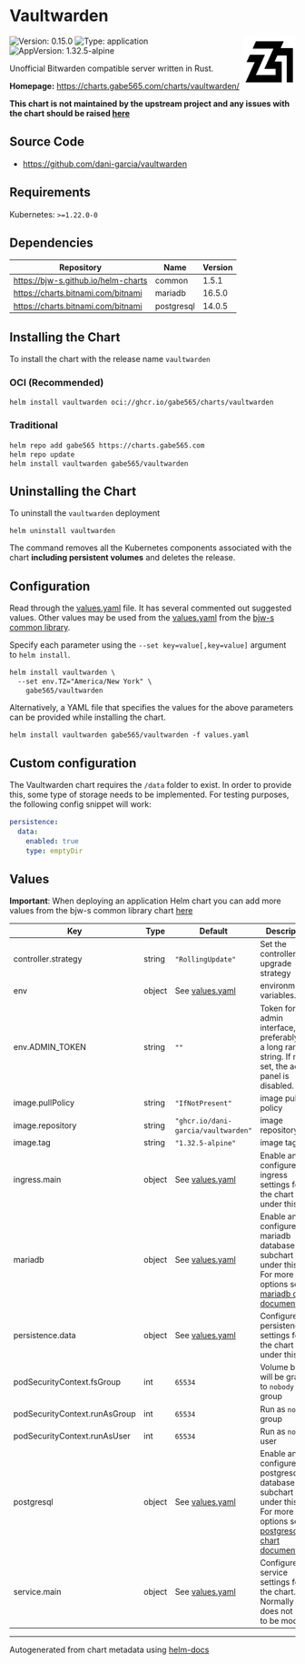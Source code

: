 # Vaultwarden

<img src="https://raw.githubusercontent.com/dani-garcia/vaultwarden/d57b699/resources/vaultwarden-icon.svg" align="right" width="92" alt="vaultwarden logo">

![Version: 0.15.0](https://img.shields.io/badge/Version-0.15.0-informational?style=flat)
![Type: application](https://img.shields.io/badge/Type-application-informational?style=flat)
![AppVersion: 1.32.5-alpine](https://img.shields.io/badge/AppVersion-1.32.5--alpine-informational?style=flat)

Unofficial Bitwarden compatible server written in Rust.

**Homepage:** <https://charts.gabe565.com/charts/vaultwarden/>

**This chart is not maintained by the upstream project and any issues with the chart should be raised
[here](https://github.com/gabe565/charts/issues/new?assignees=gabe565&labels=bug&template=bug_report.yaml&name=vaultwarden&version=0.15.0)**

## Source Code

* <https://github.com/dani-garcia/vaultwarden>

## Requirements

Kubernetes: `>=1.22.0-0`

## Dependencies

| Repository | Name | Version |
|------------|------|---------|
| <https://bjw-s.github.io/helm-charts> | common | 1.5.1 |
| <https://charts.bitnami.com/bitnami> | mariadb | 16.5.0 |
| <https://charts.bitnami.com/bitnami> | postgresql | 14.0.5 |

## Installing the Chart

To install the chart with the release name `vaultwarden`

### OCI (Recommended)

```console
helm install vaultwarden oci://ghcr.io/gabe565/charts/vaultwarden
```

### Traditional

```console
helm repo add gabe565 https://charts.gabe565.com
helm repo update
helm install vaultwarden gabe565/vaultwarden
```

## Uninstalling the Chart

To uninstall the `vaultwarden` deployment

```console
helm uninstall vaultwarden
```

The command removes all the Kubernetes components associated with the chart **including persistent volumes** and deletes the release.

## Configuration

Read through the [values.yaml](./values.yaml) file. It has several commented out suggested values.
Other values may be used from the [values.yaml](https://github.com/bjw-s/helm-charts/tree/a081de5/charts/library/common/values.yaml) from the [bjw-s common library](https://github.com/bjw-s/helm-charts/tree/a081de5/charts/library/common).

Specify each parameter using the `--set key=value[,key=value]` argument to `helm install`.

```console
helm install vaultwarden \
  --set env.TZ="America/New York" \
    gabe565/vaultwarden
```

Alternatively, a YAML file that specifies the values for the above parameters can be provided while installing the chart.

```console
helm install vaultwarden gabe565/vaultwarden -f values.yaml
```

## Custom configuration

The Vaultwarden chart requires the `/data` folder to exist. In order to
provide this, some type of storage needs to be implemented.
For testing purposes, the following config snippet will work:

````yaml
persistence:
  data:
    enabled: true
    type: emptyDir
````

## Values

**Important**: When deploying an application Helm chart you can add more values from the bjw-s common library chart [here](https://github.com/bjw-s/helm-charts/tree/a081de5/charts/library/common)

| Key | Type | Default | Description |
|-----|------|---------|-------------|
| controller.strategy | string | `"RollingUpdate"` | Set the controller upgrade strategy |
| env | object | See [values.yaml](./values.yaml) | environment variables. [[ref]](https://github.com/dani-garcia/vaultwarden/blob/main/.env.template) |
| env.ADMIN_TOKEN | string | `""` | Token for the admin interface, preferably use a long random string.    If not set, the admin panel is disabled.    [[ref]](https://github.com/dani-garcia/vaultwarden/wiki/Enabling-admin-page#secure-the-admin_token) |
| image.pullPolicy | string | `"IfNotPresent"` | image pull policy |
| image.repository | string | `"ghcr.io/dani-garcia/vaultwarden"` | image repository |
| image.tag | string | `"1.32.5-alpine"` | image tag |
| ingress.main | object | See [values.yaml](./values.yaml) | Enable and configure ingress settings for the chart under this key. |
| mariadb | object | See [values.yaml](./values.yaml) | Enable and configure mariadb database subchart under this key.    For more options see [mariadb chart documentation](https://github.com/bitnami/charts/tree/main/bitnami/mariadb) |
| persistence.data | object | See [values.yaml](./values.yaml) | Configure persistence settings for the chart under this key. |
| podSecurityContext.fsGroup | int | `65534` | Volume binds will be granted to `nobody` group |
| podSecurityContext.runAsGroup | int | `65534` | Run as `nobody` group |
| podSecurityContext.runAsUser | int | `65534` | Run as `nobody` user |
| postgresql | object | See [values.yaml](./values.yaml) | Enable and configure postgresql database subchart under this key.    For more options see [postgresql chart documentation](https://github.com/bitnami/charts/tree/main/bitnami/postgresql) |
| service.main | object | See [values.yaml](./values.yaml) | Configures service settings for the chart. Normally this does not need to be modified. |

---
Autogenerated from chart metadata using [helm-docs](https://github.com/norwoodj/helm-docs)
